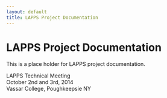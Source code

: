 ```yaml
---
layout: default
title: LAPPS Project Documentation
---
```


LAPPS Project Documentation
===========================

This is a place holder for LAPPS project documentation.

LAPPS Technical Meeting <br/>
October 2nd and 3rd, 2014 <br/>
Vassar College, Poughkeepsie NY

